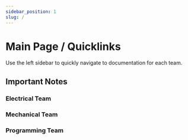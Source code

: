 ```yaml
---
sidebar_position: 1
slug: /
---
```


# Main Page / Quicklinks

Use the left sidebar to quickly navigate to documentation for each team.

## Important Notes

### Electrical Team

### Mechanical Team

### Programming Team
